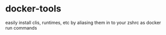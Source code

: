 # docker-tools
easily install clis, runtimes, etc by aliasing them in to your zshrc as docker run commands

